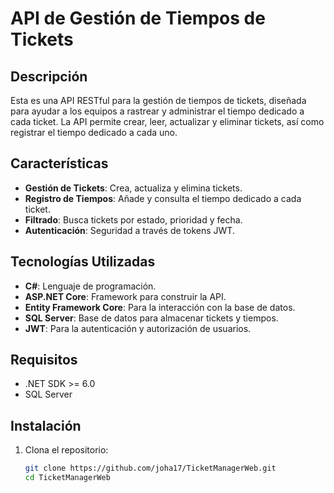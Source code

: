# API de Gestión de Tiempos de Tickets

## Descripción

Esta es una API RESTful para la gestión de tiempos de tickets, diseñada para ayudar a los equipos a rastrear y administrar el tiempo dedicado a cada ticket. La API permite crear, leer, actualizar y eliminar tickets, así como registrar el tiempo dedicado a cada uno.

## Características

- **Gestión de Tickets**: Crea, actualiza y elimina tickets.
- **Registro de Tiempos**: Añade y consulta el tiempo dedicado a cada ticket.
- **Filtrado**: Busca tickets por estado, prioridad y fecha.
- **Autenticación**: Seguridad a través de tokens JWT.

## Tecnologías Utilizadas

- **C#**: Lenguaje de programación.
- **ASP.NET Core**: Framework para construir la API.
- **Entity Framework Core**: Para la interacción con la base de datos.
- **SQL Server**: Base de datos para almacenar tickets y tiempos.
- **JWT**: Para la autenticación y autorización de usuarios.

## Requisitos

- .NET SDK >= 6.0
- SQL Server

## Instalación

1. Clona el repositorio:

   ```bash
   git clone https://github.com/joha17/TicketManagerWeb.git
   cd TicketManagerWeb
